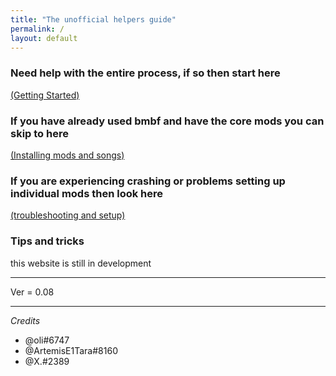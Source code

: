 ```yaml
---
title: "The unofficial helpers guide"
permalink: /
layout: default
---
```


### Need help with the entire process, if so then start here

[(Getting Started)](getting_sidequest.md)

### If you have already used bmbf and have the core mods you can skip to here

[(Installing mods and songs)](installing_mods_songs.md)

### If you are experiencing crashing or problems setting up individual mods then look here
[(troubleshooting and setup)](individual_mods_homepage.md)


### Tips and tricks
















this website is still in development

******

Ver = 0.08

******

*Credits*
 - @oli#6747
 - @ArtemisE1Tara#8160
 - @X.#2389
